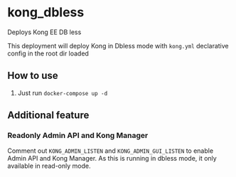 # kong_dbless

Deploys Kong EE DB less

This deployment will deploy Kong in Dbless mode with `kong.yml` declarative config in the root dir loaded

## How to use

1. Just run `docker-compose up -d`

## Additional feature

### Readonly Admin API and Kong Manager

Comment out `KONG_ADMIN_LISTEN` and `KONG_ADMIN_GUI_LISTEN` to enable Admin API and Kong Manager.
As this is running in dbless mode, it only available in read-only mode.

